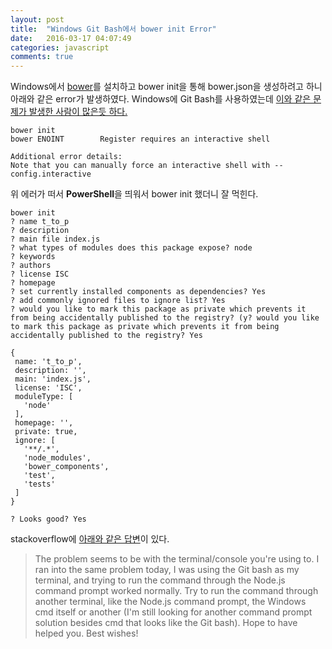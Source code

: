 ```yaml
---
layout: post
title:  "Windows Git Bash에서 bower init Error"
date:   2016-03-17 04:07:49
categories: javascript
comments: true
---
```


Windows에서 [bower](http://bower.io/)를 설치하고 bower init을 통해 bower.json을 생성하려고 하니 아래와 같은 error가 발생하였다. Windows에 Git Bash를 사용하였는데 [이와 같은 문제가 발생한 사람이 많은듯 하다.](https://github.com/bower/bower/issues/2080)

```
bower init
bower ENOINT        Register requires an interactive shell

Additional error details:
Note that you can manually force an interactive shell with --config.interactive
```

위 에러가 떠서 **PowerShell**을 띄워서 bower init 했더니 잘 먹힌다.

```
bower init
? name t_to_p
? description
? main file index.js
? what types of modules does this package expose? node
? keywords
? authors
? license ISC
? homepage
? set currently installed components as dependencies? Yes
? add commonly ignored files to ignore list? Yes
? would you like to mark this package as private which prevents it from being accidentally published to the registry? (y? would you like to mark this package as private which prevents it from being accidentally published to the registry? Yes

{
 name: 't_to_p',
 description: '',
 main: 'index.js',
 license: 'ISC',
 moduleType: [
   'node'
 ],
 homepage: '',
 private: true,
 ignore: [
   '**/.*',
   'node_modules',
   'bower_components',
   'test',
   'tests'
 ]
}

? Looks good? Yes
```

stackoverflow에 [아래와 같은 답변](http://stackoverflow.com/questions/33060727/bower-init-register-requires-an-interactive-shell-error)이 있다.


> The problem seems to be with the terminal/console you're using to.
I ran into the same problem today, I was using the Git bash as my terminal, and trying to run the command through the Node.js command prompt worked normally.
Try to run the command through another terminal, like the Node.js command prompt, the Windows cmd itself or another (I'm still looking for another command prompt solution besides cmd that looks like the Git bash). Hope to have helped you. Best wishes!
